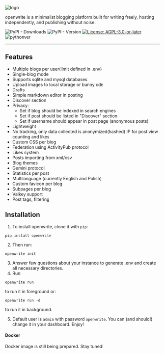 ![logo](https://openwrite.io/static/logo.png)

openwrite is a minimalist blogging platform built for writing freely, hosting independently, and publishing without noise.

![PyPI - Downloads](https://img.shields.io/pypi/dw/openwrite)
![PyPI - Version](https://img.shields.io/pypi/v/openwrite)
[![License: AGPL-3.0-or-later](https://img.shields.io/badge/License-AGPL--3.0--or--later-blue.svg)](LICENSE)
![pythonver](https://img.shields.io/badge/python%20version-3.11-blue)

---

## Features

- Multiple blogs per user(limit defined in .env)
- Single-blog mode
- Supports sqlite and mysql databases
- Upload images to local storage or bunny cdn
- Drafts
- Simple markdown editor in posting
- Discover section
- Privacy: 
    - Set if blog should be indexed in search engines
    - Set if post should be listed in "Discover" section
    - Set if username should appear in post page (anonymous posts)
- Lightweight
- No tracking, only data collected is anonymized(hashed) IP for post view counting and likes
- Custom CSS per blog
- Federation using ActivityPub protocol
- Likes system
- Posts importing from xml/csv
- Blog themes
- Gemini protocol
- Statistics per post
- Multilanguage (currently English and Polish)
- Custom favicon per blog
- Subpages per blog
- Valkey support
- Post tags, filtering


## Installation

1. To install openwrite, clone it with `pip`:

```
pip install openwrite
```

2. Then run:

```
openwrite init
```

3. Answer few questions about your instance to generate .env and create all necessary directories.
4. Run:

```
openwrite run
```

to run it in foreground or:

```
openwrite run -d
```

to run it in background.

5. Default user is `admin` with password `openwrite`. You can (and should!) change it in your dashboard. Enjoy!


#### Docker

Docker image is still being prepared. Stay tuned!
